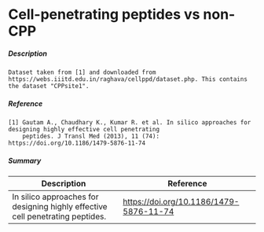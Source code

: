 # Cell-penetrating peptides vs non-CPP

##### Description

    Dataset taken from [1] and downloaded from https://webs.iiitd.edu.in/raghava/cellppd/dataset.php. This contains the dataset "CPPsite1".

##### Reference

    [1] Gautam A., Chaudhary K., Kumar R. et al. In silico approaches for designing highly effective cell penetrating 
        peptides. J Transl Med (2013), 11 (74): https://doi.org/10.1186/1479-5876-11-74
    
##### Summary
 
| Description                                                               | Reference                         |
|---------------------------------------------------------------------------|-----------------------------------|
| In silico approaches for designing highly effective cell penetrating peptides. | https://doi.org/10.1186/1479-5876-11-74 |
     